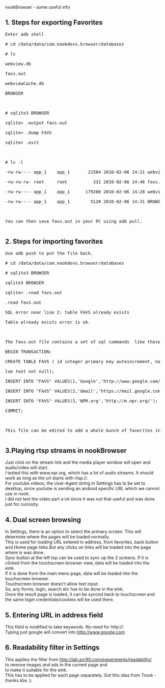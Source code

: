 nookBrowser - some useful info
<h2>1. Steps for exporting Favorites</h2>
<pre>
Enter adb shell<br>
# cd /data/data/com.nookdevs.browser/databases<br>
# ls<br>
webview.db<br>
favs.out<br>
webviewCache.db<br>
BROWSER<br>
<br>
# sqlite3 BROWSER<br>
sqlite> .output favs.out<br>
sqlite> .dump FAVS<br>
sqlite> .exit<br>
<br>
# ls -l<br>
-rw-rw---- app_1    app_1       21504 2010-02-06 14:31 webview.db<br>
-rw-rw-rw- root     root          332 2010-02-06 14:46 favs.out<br>
-rw-rw---- app_1    app_1      179200 2010-02-06 14:28 webviewCache.db<br>
-rw-rw---- app_1    app_1        5120 2010-02-06 14:31 BROWSER<br>
<br>
You can then save favs.out in your PC using adb pull.<br>
</pre>
<h2>2. Steps for importing favorites</h2>
<pre>
Use adb push to put the file back.<br>
# cd /data/data/com.nookdevs.browser/databases<br>
# sqlite3 BROWSER<br>
sqlite3 BROWSER<br>
sqlite> .read favs.out<br>
.read favs.out<br>
SQL error near line 2: table FAVS already exists<br>
Table already exists error is ok.<br>
<br>
The favs.out file contains a set of sql commands  like these –<br>
BEGIN TRANSACTION;<br>
CREATE TABLE FAVS ( id integer primary key autoincrement, name text not null, va<br>
lue text not null);<br>
INSERT INTO "FAVS" VALUES(1,'Google','http://www.google.com/');<br>
INSERT INTO "FAVS" VALUES(2,'Gmail','https://mail.google.com/mail/s/#tl/Inbox');<br>
INSERT INTO "FAVS" VALUES(3,'NPR.org','http://m.npr.org/');<br>
COMMIT;<br>
<br>
This file can be edited to add a whole bunch of favorites instead of doing it thro’ the  nookBrowser.<br>
</pre>
<h2>3.Playing rtsp streams in nookBrowser </h2>
Just click on the stream link and the media player window will open and audio/video will start. <br>
I tested this with www.npr.org, which has a lot of audio streams. It should work as long as the url starts with rtsp://.<br>
For youtube videos, the User-Agent string in Settings has to be set to desktop, since youtube is sending an android specific URL which we cannot use in nook.<br>
I did not test the video part a lot since it was not that useful and was done just for curiosity.<br>
<h2>4. Dual screen browsing </h2>
In Settings, there is an option to select the primary screen. This will determine where the pages will be loaded normally.<br> This is used for loading URL entered in address, from favorites, back button and Home page links.But any clicks on links will be loaded into the page where is was done.<br>
Sync button at the left top can be used to sync up the 2 screens. If it is clicked from the touchscreen browser view, data will be loaded into the eink.<br>
If it is done from the main menu page, data will be loaded into the touchscreen browser.<br>
Touchscreen browser doesn't allow text input. <br>So, any forms, login, search etc has to be done in the eink. <br>Once the result page is loaded, it can be synced back to touchscreen and the same login credentials/cookies will be used there.<br>
<h2>5. Entering URL in address field</h2>
This field is modified to take keywords. No need for http://. <br>
Typing just google will convert into <a href='http://www.google.com'>http://www.google.com</a>
<h2>6. Readability filter in Settings</h2>
This applies the filter from <a href='http://lab.arc90.com/experiments/readability/'>http://lab.arc90.com/experiments/readability/</a><br> to remove images and ads in the current page and <br>to make it suitable for the eink.<br>
This has to be applied for each page separately. Got this idea from Trook - thanks kbs :).